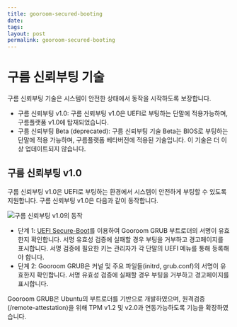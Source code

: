```yaml
---
title: gooroom-secured-booting
date:
tags:
layout: post
permalink: gooroom-secured-booting
---
```


구름 신뢰부팅 기술
===============

구름 신뢰부팅 기술은 시스템이 안전한 상태에서 동작을 시작하도록 보장합니다.
* 구름 신뢰부팅 v1.0: 구름 신뢰부팅 v1.0은 UEFI로 부팅하는 단말에 적용가능하며, 구름플랫폼 v1.0에 탑재되었습니다.
* 구름 신뢰부팅 Beta (deprecated): 구름 신뢰부팅 기술 Beta는 BIOS로 부팅하는 단말에 적용 가능하며, 구름플랫폼 베타버전에 적용된 기술입니다. 이 기술은 더 이상 업데이트되지 않습니다.

구름 신뢰부팅 v1.0
---------------
구름 신뢰부팅 v1.0은 UEFI로 부팅하는 환경에서 시스템이 안전하게 부팅할 수 있도록 지원합니다. 구름 신뢰부팅 v1.0은 다음과 같이 동작합니다.

![구름 신뢰부팅 v1.0의 동작](/images/gooroom-secured-booting.png)

* 단계 1: [UEFI Secure-Boot](http://www.uefi.org/specifications)를 이용하여 Gooroom GRUB 부트로더의 서명이 유효한지 확인합니다. 서명 유효성 검증에 실패할 경우 부팅을 거부하고 경고페이지를 표시합니다. 서명 검증에 필요한 키는 관리자가 각 단말의 UEFI 메뉴를 통해 등록해야 합니다.
* 단계 2: Gooroom GRUB은 커널 및 주요 파일들(initrd, grub.conf)의 서명이 유효한지 확인합니다. 서명 유효성 검증에 실패할 경우 부팅을 거부하고 경고페이지를 표시합니다.

Gooroom GRUB은 Ubuntu의 부트로더를 기반으로 개발하였으며, 원격검증(/remote-attestation)을 위해 TPM v1.2 및 v2.0과 연동가능하도록 기능을 확장하였습니다.  
